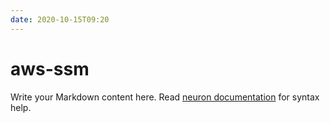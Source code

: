 ```yaml
---
date: 2020-10-15T09:20
---
```


# aws-ssm

Write your Markdown content here. Read [neuron documentation](https://neuron.zettel.page/2011404.html) for syntax help.

